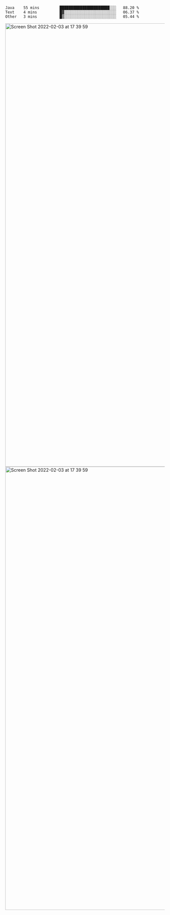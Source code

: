 <!--START_SECTION:waka-->

```text
Java    55 mins         ██████████████████████░░░   88.20 %
Text    4 mins          █▓░░░░░░░░░░░░░░░░░░░░░░░   06.37 %
Other   3 mins          █▒░░░░░░░░░░░░░░░░░░░░░░░   05.44 %
```

<!--END_SECTION:waka-->

<img width="1400" alt="Screen Shot 2022-02-03 at 17 39 59" src="https://user-images.githubusercontent.com/45716542/152387304-f2b60485-53a6-4f4b-a818-5cefb1b0c0ae.png">
<img width="1400" alt="Screen Shot 2022-02-03 at 17 39 59" src="https://user-images.githubusercontent.com/45716542/152387273-ea5cdf21-2a45-44da-8bef-00c1763b1d42.png">
